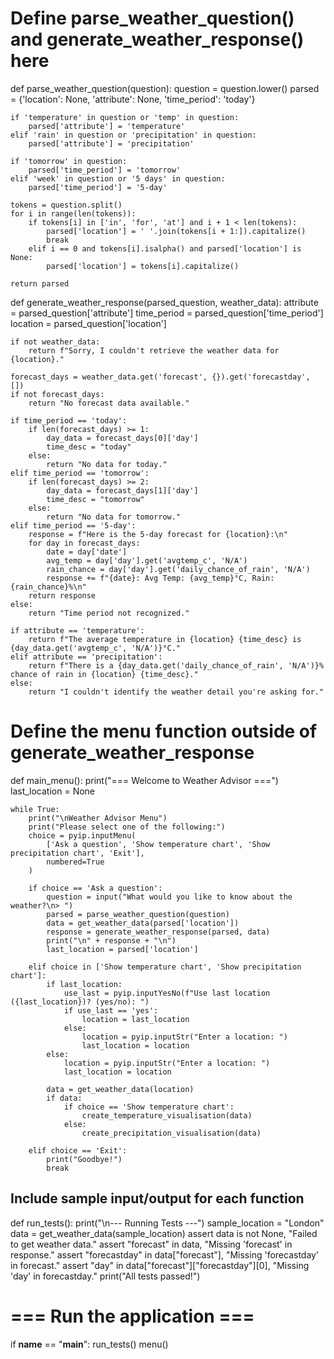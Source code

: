 # Define parse_weather_question() and generate_weather_response() here
def parse_weather_question(question):
    question = question.lower()
    parsed = {'location': None, 'attribute': None, 'time_period': 'today'}

    if 'temperature' in question or 'temp' in question:
        parsed['attribute'] = 'temperature'
    elif 'rain' in question or 'precipitation' in question:
        parsed['attribute'] = 'precipitation'

    if 'tomorrow' in question:
        parsed['time_period'] = 'tomorrow'
    elif 'week' in question or '5 days' in question:
        parsed['time_period'] = '5-day'

    tokens = question.split()
    for i in range(len(tokens)):
        if tokens[i] in ['in', 'for', 'at'] and i + 1 < len(tokens):
            parsed['location'] = ' '.join(tokens[i + 1:]).capitalize()
            break
        elif i == 0 and tokens[i].isalpha() and parsed['location'] is None:
            parsed['location'] = tokens[i].capitalize()

    return parsed

def generate_weather_response(parsed_question, weather_data):
    attribute = parsed_question['attribute']
    time_period = parsed_question['time_period']
    location = parsed_question['location']

    if not weather_data:
        return f"Sorry, I couldn't retrieve the weather data for {location}."

    forecast_days = weather_data.get('forecast', {}).get('forecastday', [])
    if not forecast_days:
        return "No forecast data available."

    if time_period == 'today':
        if len(forecast_days) >= 1:
            day_data = forecast_days[0]['day']
            time_desc = "today"
        else:
            return "No data for today."
    elif time_period == 'tomorrow':
        if len(forecast_days) >= 2:
            day_data = forecast_days[1]['day']
            time_desc = "tomorrow"
        else:
            return "No data for tomorrow."
    elif time_period == '5-day':
        response = f"Here is the 5-day forecast for {location}:\n"
        for day in forecast_days:
            date = day['date']
            avg_temp = day['day'].get('avgtemp_c', 'N/A')
            rain_chance = day['day'].get('daily_chance_of_rain', 'N/A')
            response += f"{date}: Avg Temp: {avg_temp}°C, Rain: {rain_chance}%\n"
        return response
    else:
        return "Time period not recognized."

    if attribute == 'temperature':
        return f"The average temperature in {location} {time_desc} is {day_data.get('avgtemp_c', 'N/A')}°C."
    elif attribute == 'precipitation':
        return f"There is a {day_data.get('daily_chance_of_rain', 'N/A')}% chance of rain in {location} {time_desc}."
    else:
        return "I couldn't identify the weather detail you're asking for."

# Define the menu function outside of generate_weather_response
def main_menu():
    print("=== Welcome to Weather Advisor ===")
    last_location = None

    while True:
        print("\nWeather Advisor Menu")
        print("Please select one of the following:")
        choice = pyip.inputMenu(
            ['Ask a question', 'Show temperature chart', 'Show precipitation chart', 'Exit'],
            numbered=True
        )

        if choice == 'Ask a question':
            question = input("What would you like to know about the weather?\n> ")
            parsed = parse_weather_question(question)
            data = get_weather_data(parsed['location'])
            response = generate_weather_response(parsed, data)
            print("\n" + response + "\n")
            last_location = parsed['location']

        elif choice in ['Show temperature chart', 'Show precipitation chart']:
            if last_location:
                use_last = pyip.inputYesNo(f"Use last location ({last_location})? (yes/no): ")
                if use_last == 'yes':
                    location = last_location
                else:
                    location = pyip.inputStr("Enter a location: ")
                    last_location = location
            else:
                location = pyip.inputStr("Enter a location: ")
                last_location = location

            data = get_weather_data(location)
            if data:
                if choice == 'Show temperature chart':
                    create_temperature_visualisation(data)
                else:
                    create_precipitation_visualisation(data)

        elif choice == 'Exit':
            print("Goodbye!")
            break

## Include sample input/output for each function
def run_tests():
    print("\n--- Running Tests ---")
    sample_location = "London"
    data = get_weather_data(sample_location)
    assert data is not None, "Failed to get weather data."
    assert "forecast" in data, "Missing 'forecast' in response."
    assert "forecastday" in data["forecast"], "Missing 'forecastday' in forecast."
    assert "day" in data["forecast"]["forecastday"][0], "Missing 'day' in forecastday."
    print("All tests passed!")

# === Run the application ===
if __name__ == "__main__":
    run_tests()
    menu()

